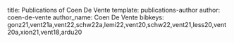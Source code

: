 title: Publications of Coen De Vente
template: publications-author
author: coen-de-vente
author_name: Coen De Vente
bibkeys: gonz21,vent21a,vent22,schw22a,lemi22,vent20,schw22,vent21,less20,vent20a,xion21,vent18,ardu20